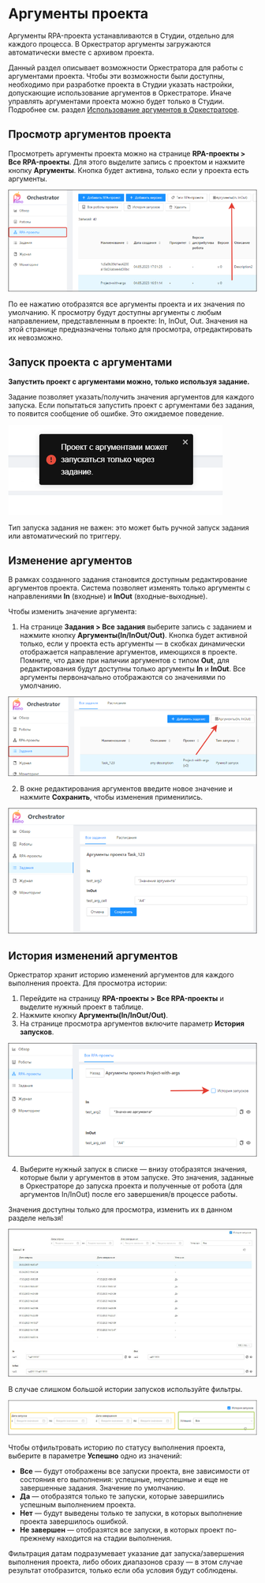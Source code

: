 # Аргументы проекта

Аргументы RPA-проекта устанавливаются в Студии, отдельно для каждого процесса. В Оркестратор аргументы загружаются автоматически вместе с архивом проекта. 

Данный раздел описывает возможности Оркестратора для работы с аргументами проекта. Чтобы эти возможности были доступны, необходимо при разработке проекта в Студии указать настройки, допускающие использование аргументов в Оркестраторе. Иначе управлять аргументами проекта можно будет только в Студии. Подробнее см. раздел [Использование аргументов в Оркестраторе](https://docs.primo-rpa.ru/primo-rpa/primo-studio/process/args#argumenty-orkestratora). 


## Просмотр аргументов проекта

Просмотреть аргументы проекта можно на странице **RPA-проекты > Все RPA-проекты**. Для этого выделите запись с проектом и нажмите кнопку **Аргументы**. Кнопка будет активна, только если у проекта есть аргументы.

![](<../../../.gitbook/assets/projects-button-args.png>) 

По ее нажатию отобразятся все аргументы проекта и их значения по умолчанию. К просмотру будут доступны аргументы с любым направлением, представленным в проекте: In, InOut, Out. Значения на этой странице предназначены только для просмотра, отредактировать их невозможно.


## Запуск проекта с аргументами

**Запустить проект с аргументами можно, только используя задание.** 

Задание позволяет указать/получить значения аргументов для каждого запуска. Если попытаться запустить проект с аргументами без задания, то появится сообщение об ошибке. Это ожидаемое поведение.

![](<../../../.gitbook/assets/error-for-project-args.png>) 

Тип запуска задания не важен: это может быть ручной запуск задания или автоматический по триггеру. 


## Изменение аргументов
В рамках созданного задания становится доступным редактирование аргументов проекта. Система позволяет изменять только аргументы с направлениями **In** (входные) и **InOut** (входные-выходные).

Чтобы изменить значение аргумента:
1. На странице **Задания > Все задания** выберите запись с заданием и нажмите кнопку **Аргументы(In/InOut/Out)**. Кнопка будет активной только, если у проекта есть аргументы — в скобках динамически отображается направление аргументов, имеющихся в проекте. Помните, что даже при наличии аргументов с типом **Out**, для редактирования будут доступны только аргументы **In** и **InOut**. Все аргументы первоначально отображаются со значениями по умолчанию.

![](<../../../.gitbook/assets/task-for-args.png>) 

2. В окне редактирования аргументов введите новое значение и нажмите **Сохранить**, чтобы изменения применились.

![](<../../../.gitbook/assets/editing-args.png>) 



## История изменений аргументов

Оркестратор хранит историю изменений аргументов для каждого выполнения проекта. Для просмотра истории:
1. Перейдите на страницу **RPA-проекты > Все RPA-проекты** и выделите нужный проект в таблице.
2. Нажмите кнопку **Аргументы(In/InOut/Out)**. 
3. На странице просмотра аргументов включите параметр **История запусков**. 

![](<../../../.gitbook/assets/projects-args-history-parametr.png>) 

4. Выберите нужный запуск в списке — внизу отобразятся значения, которые были у аргументов в этом запуске. Это значения, заданные в Оркестраторе до запуска проекта и полученные от робота (для аргументов In/InOut) после его завершения/в процессе работы.
  
  Значения доступны только для просмотра, изменить их в данном разделе нельзя!

![](<../../../.gitbook/assets/orch-args-run-history.png>) 

В случае слишком большой истории запусков используйте фильтры.

![](<../../../.gitbook/assets/filter.png>) 

Чтобы отфильтровать историю по статусу выполнения проекта, выберите в параметре **Успешно** одно из значений:
* **Все** — будут отображены все запуски проекта, вне зависимости от состояния его выполнения: успешные, неуспешные и еще не завершенные задания. Значение по умолчанию. 
* **Да** — отобразятся только те запуски, которые завершились успешным выполнением проекта.
* **Нет** — будут выведены только те запуски, в которых выполнение проекта завершилось ошибкой.
* **Не завершен** — отобразятся все запуски, в которых проект по-прежнему находится на стадии выполнения.

Фильтрация датам подразумевает указание дат запуска/завершения выполнения проекта, либо обоих диапазонов сразу — в этом случае результат отобразится, только если оба условия будут соблюдены.

